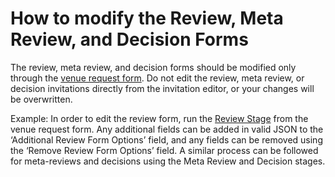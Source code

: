 # How to modify the Review, Meta Review, and Decision Forms

The review, meta review, and decision forms should be modified only through the [venue request form](../../getting-started/hosting-a-venue-on-openreview/navigating-your-venue-pages.md#venue-request-form). Do not edit the review, meta review, or decision invitations directly from the invitation editor, or your changes will be overwritten.&#x20;

Example: In order to edit the review form, run the [Review Stage](../../reference/stages/review-stage.md) from the venue request form. Any additional fields can be added in valid JSON to the ‘Additional Review Form Options’ field, and any fields can be removed using the ‘Remove Review Form Options’ field. A similar process can be followed for meta-reviews and decisions using the Meta Review and Decision stages.
